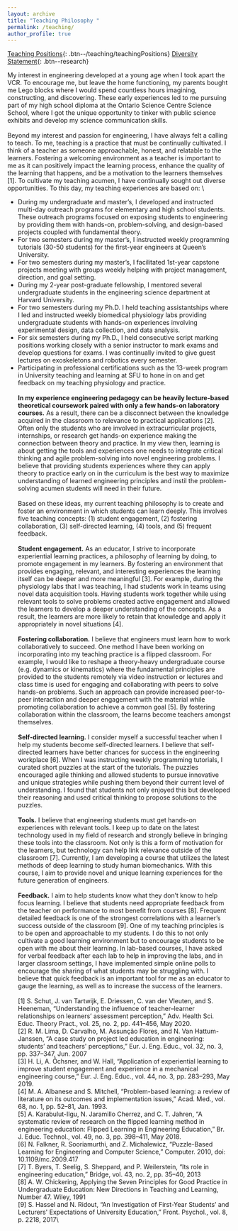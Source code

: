 ```yaml
---
layout: archive
title: "Teaching Philosophy "
permalink: /teaching/
author_profile: true
---
```

[Teaching Positions](){: .btn--/teaching/teachingPositions}  [Diversity Statement](){: .btn--research}  

My interest in engineering developed at a young age when I took apart the VCR. To encourage me, but leave the home functioning, my parents bought me Lego blocks where I would spend countless hours imagining, constructing, and discovering. These early experiences led to me pursuing part of my high school diploma at the Ontario Science Centre Science School, where I got the unique opportunity to tinker with public science exhibits and develop my science communication skills.\
\
Beyond my interest and passion for engineering, I have always felt a calling to teach. To me, teaching is a practice that must be continually cultivated. I think of a teacher as someone approachable, honest, and relatable to the learners. Fostering a welcoming environment as a teacher is important to me as it can positively impact the learning process, enhance the quality of the learning that happens, and be a motivation to the learners themselves [1]. To cultivate my teaching acumen, I have continually sought out diverse opportunities. To this day, my teaching experiences are based on: \

* During my undergraduate and master’s, I developed and instructed multi-day outreach programs for elementary and high school students. These outreach programs focused on exposing students to engineering by providing them with hands-on, problem-solving, and design-based projects coupled with fundamental theory.
* For two semesters during my master’s, I instructed weekly programming tutorials (30-50 students) for the first-year engineers at Queen’s University.
* For two semesters during my master’s, I facilitated 1st-year capstone projects meeting with groups weekly helping with project management, direction, and goal setting. 
* During my 2-year post-graduate fellowship, I mentored several undergraduate students in the engineering science department at Harvard University.
* For two semesters during my Ph.D. I held teaching assistantships where I led and instructed weekly biomedical physiology labs providing undergraduate students with hands-on experiences involving experimental design, data collection, and data analysis.
* For six semesters during my Ph.D., I held consecutive script marking positions working closely with a senior instructor to mark exams and develop questions for exams. I was continually invited to give guest lectures on exoskeletons and robotics every semester.
* Participating in professional certifications such as the 13-week program in University teaching and learning at SFU to hone in on and get feedback on my teaching physiology and practice. \
\
**In my experience engineering pedagogy can be heavily lecture-based theoretical coursework paired with only a few hands-on laboratory courses.** As a result, there can be a disconnect between the knowledge acquired in the classroom to relevance to practical applications [2]. Often only the students who are involved in extracurricular projects, internships, or research get hands-on experience making the connection between theory and practice. In my view then, learning is about getting the tools and experiences one needs to integrate critical thinking and agile problem-solving into novel engineering problems. I believe that providing students experiences where they can apply theory to practice early on in the curriculum is the best way to maximize understanding of learned engineering principles and instil the problem-solving acumen students will need in their future.\
\
Based on these ideas, my current teaching philosophy is to create and foster an environment in which students can learn deeply. This involves five teaching concepts: (1) student engagement, (2) fostering collaboration, (3) self-directed learning, (4) tools, and (5) frequent feedback.\
\
**Student engagement.** As an educator, I strive to incorporate experiential learning practices, a philosophy of learning by doing, to promote engagement in my learners. By fostering an environment that provides engaging, relevant, and interesting experiences the learning itself can be deeper and more meaningful [3]. For example, during the physiology labs that I was teaching, I had students work in teams using novel data acquisition tools. Having students work together while using relevant tools to solve problems created active engagement and allowed the learners to develop a deeper understanding of the concepts. As a result, the learners are more likely to retain that knowledge and apply it appropriately in novel situations [4].\
\
**Fostering collaboration.** I believe that engineers must learn how to work collaboratively to succeed. One method I have been working on incorporating into my teaching practice is a flipped classroom. For example, I would like to reshape a theory-heavy undergraduate course (e.g. dynamics or kinematics) where the fundamental principles are provided to the students remotely via video instruction or lectures and class time is used for engaging and collaborating with peers to solve hands-on problems. Such an approach can provide increased peer-to-peer interaction and deeper engagement with the material while promoting collaboration to achieve a common goal [5]. By fostering collaboration within the classroom, the learns become teachers amongst themselves.\
\
**Self-directed learning.** I consider myself a successful teacher when I help my students become self-directed learners. I believe that self-directed learners have better chances for success in the engineering workplace [6]. When I was instructing weekly programming tutorials, I curated short puzzles at the start of the tutorials. The puzzles encouraged agile thinking and allowed students to pursue innovative and unique strategies while pushing them beyond their current level of understanding. I found that students not only enjoyed this but developed their reasoning and used critical thinking to propose solutions to the puzzles.\
\
**Tools.** I believe that engineering students must get hands-on experiences with relevant tools. I keep up to date on the latest technology used in my field of research and strongly believe in bringing these tools into the classroom. Not only is this a form of motivation for the learners, but technology can help link relevance outside of the classroom [7]. Currently, I am developing a course that utilizes the latest methods of deep learning to study human biomechanics. With this course, I aim to provide novel and unique learning experiences for the future generation of engineers.\
\
**Feedback.** I aim to help students know what they don’t know to help focus learning. I believe that students need appropriate feedback from the teacher on performance to most benefit from courses [8]. Frequent detailed feedback is one of the strongest correlations with a learner’s success outside of the classroom [9]. One of my teaching principles is to be open and approachable to my students. I do this to not only cultivate a good learning environment but to encourage students to be open with me about their learning. In lab-based courses, I have asked for verbal feedback after each lab to help in improving the labs, and in larger classroom settings, I have implemented simple online polls to encourage the sharing of what students may be struggling with. I believe that quick feedback is an important tool for me as an educator to gauge the learning, as well as to increase the success of the learners.\
\
[1] S. Schut, J. van Tartwijk, E. Driessen, C. van der Vleuten, and S. Heeneman, “Understanding the influence of teacher–learner relationships on learners’ assessment perception,” Adv. Health Sci. Educ. Theory Pract., vol. 25, no. 2, pp. 441–456, May 2020.\
[2]	R. M. Lima, D. Carvalho, M. Assunção Flores, and N. Van Hattum-Janssen, “A case study on project led education in engineering: students’ and teachers' perceptions,” Eur. J. Eng. Educ., vol. 32, no. 3, pp. 337–347, Jun. 2007\
[3]	H. Li, A. Öchsner, and W. Hall, “Application of experiential learning to improve student engagement and experience in a mechanical engineering course,” Eur. J. Eng. Educ., vol. 44, no. 3, pp. 283–293, May 2019.\
[4]	M. A. Albanese and S. Mitchell, “Problem-based learning: a review of literature on its outcomes and implementation issues,” Acad. Med., vol. 68, no. 1, pp. 52–81, Jan. 1993.\
[5]	A. Karabulut-Ilgu, N. Jaramillo Cherrez, and C. T. Jahren, “A systematic review of research on the flipped learning method in engineering education: Flipped Learning in Engineering Education,” Br. J. Educ. Technol., vol. 49, no. 3, pp. 398–411, May 2018.\
[6]	N. Falkner, R. Sooriamurthi, and Z. Michalewicz, “Puzzle-Based Learning for Engineering and Computer Science,” Computer. 2010, doi: 10.1109/mc.2009.417\
[7]	T. Byers, T. Seelig, S. Sheppard, and P. Weilerstein, “Its role in engineering education,” Bridge, vol. 43, no. 2, pp. 35–40, 2013\
[8]	A. W. Chickering, Applying the Seven Principles for Good Practice in Undergraduate Education: New Directions in Teaching and Learning, Number 47. Wiley, 1991\
[9]	S. Hassel and N. Ridout, “An Investigation of First-Year Students’ and Lecturers' Expectations of University Education,” Front. Psychol., vol. 8, p. 2218, 2017\



